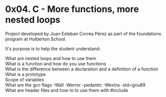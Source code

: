 # 0x04. C - More functions, more nested loops

Project developed by Juan Esteban Correa Pérez as part of the foundations program at Holberton School.

It's purpose is to help the student understand:

What are nested loops and how to use them<br />
What is a function and how do you use functions<br />
What is the difference between a declaration and a definition of a function<br />
What is a prototype<br />
Scope of variables<br />
What are the gcc flags -Wall -Werror -pedantic -Wextra -std=gnu89<br />
What are header files and how to to use them with #include<br />
